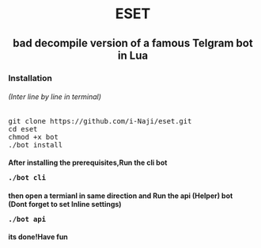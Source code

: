 <h1><p align="center"> ESET
<h2><p align="center">bad decompile version of a famous Telgram bot in Lua



<h3> <strong> Installation </strong>
<h6>(Inter line by line in terminal)</h6>
<pre>
<span>git clone https://github.com/i-Naji/eset.git<span>
<span>cd eset<span>
<span>chmod +x bot<span>
<span>./bot install<span>
</pre>

<h4> <strong>After installing  the prerequisites,Run the cli bot<br></strong>
<pre>
<span>./bot cli<span>
</pre>
<h4> <strong>then open a termianl in same direction and Run the api (Helper) bot<br>(Dont forget to set Inline settings)</strong>
<pre>
<span>./bot api<span>
</pre>
<h4>its done!Have fun</strong>
